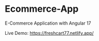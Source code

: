 # Ecommerce-App
E-Commerce Application with Angular 17

Live Demo: https://freshcart77.netlify.app/
